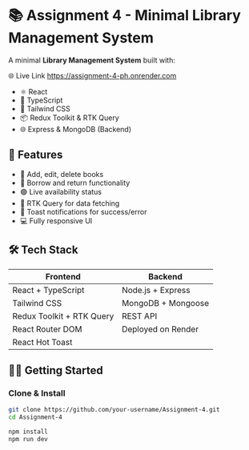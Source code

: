 # 📚 Assignment 4 - Minimal Library Management System

A minimal **Library Management System** built with:

🌐 Live Link https://assignment-4-ph.onrender.com

- ⚛️ React
- 💬 TypeScript
- 🎨 Tailwind CSS
- 📦 Redux Toolkit & RTK Query
- 🌐 Express & MongoDB (Backend)

## 🚀 Features

- 📖 Add, edit, delete books
- 🔄 Borrow and return functionality
- 🟢 Live availability status
- 📡 RTK Query for data fetching
- 🎯 Toast notifications for success/error
- 💻 Fully responsive UI

## 🛠️ Tech Stack

| Frontend               | Backend               |
|------------------------|------------------------|
| React + TypeScript     | Node.js + Express      |
| Tailwind CSS           | MongoDB + Mongoose     |
| Redux Toolkit + RTK Query | REST API         |
| React Router DOM       | Deployed on Render     |
| React Hot Toast        |                        |

## 🧑‍💻 Getting Started

### Clone & Install

```bash
git clone https://github.com/your-username/Assignment-4.git
cd Assignment-4

npm install
npm run dev
